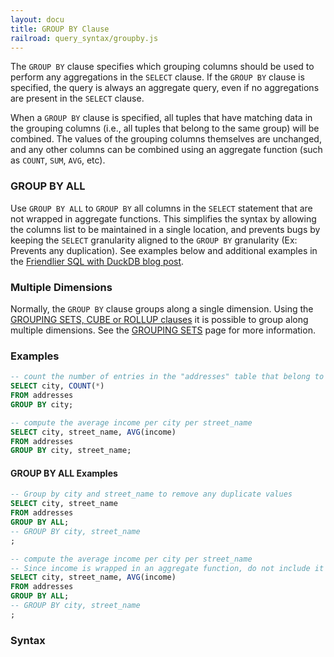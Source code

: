 ```yaml
---
layout: docu
title: GROUP BY Clause
railroad: query_syntax/groupby.js
---
```

The `GROUP BY` clause specifies which grouping columns should be used to perform any aggregations in the `SELECT` clause.
If the `GROUP BY` clause is specified, the query is always an aggregate query, even if no aggregations are present in the `SELECT` clause.

When a `GROUP BY` clause is specified, all tuples that have matching data in the grouping columns (i.e., all tuples that belong to the same group) will be combined.
The values of the grouping columns themselves are unchanged, and any other columns can be combined using an aggregate function (such as `COUNT`, `SUM`, `AVG`, etc).

### GROUP BY ALL

Use `GROUP BY ALL` to `GROUP BY` all columns in the `SELECT` statement that are not wrapped in aggregate functions. 
This simplifies the syntax by allowing the columns list to be maintained in a single location, and prevents bugs by keeping the `SELECT` granularity aligned to the `GROUP BY` granularity (Ex: Prevents any duplication).
See examples below and additional examples in the [Friendlier SQL with DuckDB blog post](/2022/05/04/friendlier-sql.html#group-by-all).

### Multiple Dimensions

Normally, the `GROUP BY` clause groups along a single dimension.
Using the [GROUPING SETS, CUBE or ROLLUP clauses](../../sql/query_syntax/grouping_sets) it is possible to group along multiple dimensions.
See the [GROUPING SETS](../../sql/query_syntax/grouping_sets) page for more information.

### Examples

```sql
-- count the number of entries in the "addresses" table that belong to each different city
SELECT city, COUNT(*)
FROM addresses
GROUP BY city;

-- compute the average income per city per street_name
SELECT city, street_name, AVG(income)
FROM addresses
GROUP BY city, street_name;
```

#### GROUP BY ALL Examples

```sql
-- Group by city and street_name to remove any duplicate values
SELECT city, street_name
FROM addresses
GROUP BY ALL;
-- GROUP BY city, street_name
;

-- compute the average income per city per street_name
-- Since income is wrapped in an aggregate function, do not include it in the GROUP BY
SELECT city, street_name, AVG(income)
FROM addresses
GROUP BY ALL;
-- GROUP BY city, street_name
;

```

### Syntax

<div id="rrdiagram"></div>
